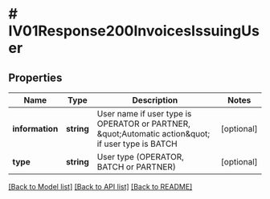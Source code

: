 # # IV01Response200InvoicesIssuingUser

## Properties

Name | Type | Description | Notes
------------ | ------------- | ------------- | -------------
**information** | **string** | User name if user type is OPERATOR or PARTNER, \&quot;Automatic action\&quot; if user type is BATCH | [optional]
**type** | **string** | User type (OPERATOR, BATCH or PARTNER) | [optional]

[[Back to Model list]](../../README.md#models) [[Back to API list]](../../README.md#endpoints) [[Back to README]](../../README.md)
